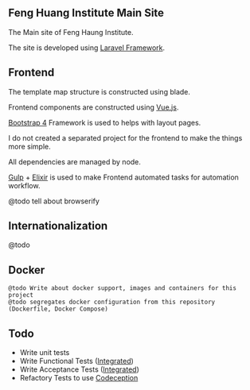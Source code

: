 ## Feng Huang Institute Main Site

The Main site of Feng Haung Institute.

The site is developed using [Laravel Framework][1].

## Frontend

The template map structure is constructed using blade.

Frontend components are constructed using [Vue.js][2].

[Bootstrap 4][3] Framework is used to helps with layout pages.

I do not created a separated project for the frontend to make the 
things more simple. 

All dependencies are managed by node.

[Gulp][4] + [Elixir][5] is used to make Frontend automated tasks for automation workflow.

@todo tell about browserify

## Internationalization

@todo

## Docker

	@todo Write about docker support, images and containers for this project
	@todo segregates docker configuration from this repository (Dockerfile, Docker Compose) 


## Todo

- Write unit tests 
- Write Functional Tests ([Integrated][7])
- Write Acceptance Tests ([Integrated][7])
- Refactory Tests to use [Codeception](http://codeception.com/)


[1]: https://laravel.com
[2]: http://vuejs.org
[3]: http://v4-alpha.getbootstrap.com/
[4]: http://gulpjs.com
[5]: https://github.com/laravel/elixir
[7]: https://github.com/laracasts/Integrated